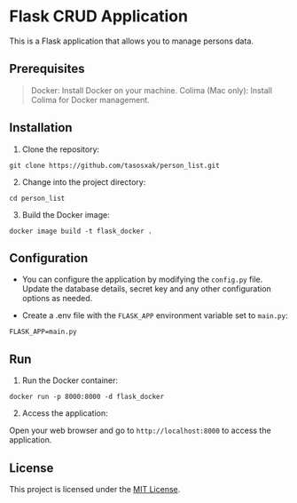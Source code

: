# Flask CRUD Application

This is a Flask application that allows you to manage persons data.

## Prerequisites

> Docker: Install Docker on your machine.
> Colima (Mac only): Install Colima for Docker management.

## Installation

1. Clone the repository:

`git clone https://github.com/tasosxak/person_list.git`

2. Change into the project directory:

`cd person_list`

3. Build the Docker image:

`docker image build -t flask_docker .`


## Configuration

- You can configure the application by modifying the `config.py` file. Update the database details, secret key and any other configuration options as needed.

- Create a .env file with the `FLASK_APP` environment variable set to `main.py`:

`FLASK_APP=main.py`


## Run

1. Run the Docker container:

`docker run -p 8000:8000 -d flask_docker`

2. Access the application:

Open your web browser and go to  `http://localhost:8000` to access the application.

## License

This project is licensed under the [MIT License](LICENSE).